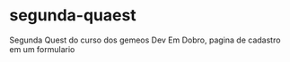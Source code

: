 # segunda-quaest
Segunda Quest do curso dos gemeos Dev Em Dobro, pagina de cadastro em um formulario

